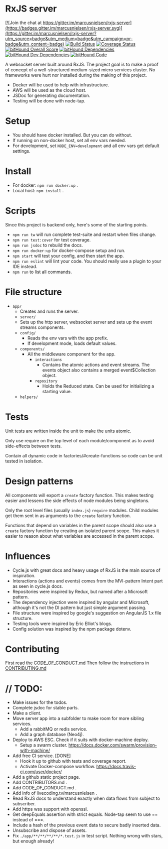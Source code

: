 # RxJS server

[![Join the chat at https://gitter.im/marcusnielsen/rxjs-server](https://badges.gitter.im/marcusnielsen/rxjs-server.svg)](https://gitter.im/marcusnielsen/rxjs-server?utm_source=badge&utm_medium=badge&utm_campaign=pr-badge&utm_content=badge)
[![Build Status](https://travis-ci.org/marcusnielsen/rxjs-server.svg?branch=master)](https://travis-ci.org/marcusnielsen/rxjs-server)
[![Coverage Status](https://coveralls.io/repos/github/marcusnielsen/rxjs-server/badge.svg?branch=master)](https://coveralls.io/github/marcusnielsen/rxjs-server?branch=master)
[![bitHound Overall Score](https://www.bithound.io/github/marcusnielsen/rxjs-server/badges/score.svg)](https://www.bithound.io/github/marcusnielsen/rxjs-server)
[![bitHound Dependencies](https://www.bithound.io/github/marcusnielsen/rxjs-server/badges/dependencies.svg)](https://www.bithound.io/github/marcusnielsen/rxjs-server/master/dependencies/npm)
[![bitHound Dev Dependencies](https://www.bithound.io/github/marcusnielsen/rxjs-server/badges/devDependencies.svg)](https://www.bithound.io/github/marcusnielsen/rxjs-server/master/dependencies/npm)
[![bitHound Code](https://www.bithound.io/github/marcusnielsen/rxjs-server/badges/code.svg)](https://www.bithound.io/github/marcusnielsen/rxjs-server)

A websocket server built around RxJS.
The project goal is to make a proof of concept of a well-structured medium-sized micro services cluster.
No frameworks were hurt nor installed during the making of this project.

* Docker will be used to help with infrastructure.
* AWS will be used as the cloud host.
* JSDoc for generating documentation.
* Testing will be done with node-tap.

# Setup
* You should have docker installed. But you can do without.
* If running on non-docker host, set all env vars needed.
* For development, set `NODE_ENV=development` and all env vars get default settings.

# Install
* For docker: `npm run docker:up` .
* Local host: `npm install` .

# Scripts
Since this project is backend only, here's some of the starting points.
* `npm run tw` will run complete test-suite and restart when files change.
* `npm run test:cover` for test coverage.
* `npm run jsdoc` to rebuild the docs.
* `npm run docker:up` for docker-compose setup and run.
* `npm start` will test your config, and then start the app.
* `npm run eslint` will lint your code. You should really use a plugin to your IDE instead.
* `npm run` to list all commands.

# File structure
* `app/`
  * Creates and runs the server.
  * `server/`
  * Sets up the http server, websocket server and sets up the event streams components.
  * `config/`
    * Reads the env vars with the app prefix.
    * If development mode, loads default values.
  * `components/`
    * All the middleware component for the app.
      * `interactions`
        * Contains the atomic actions and event streams. The events object also contains a merged event$Collection object.
      * `repository`
        * Holds the Reduced state. Can be used for initializing a starting value.
  * `helpers/`

# Tests
Unit tests are written inside the unit to make the units atomic.

Only use require on the top level of each module/component as to avoid side-effects between tests.

Contain all dynamic code in factories/#create-functions so code can be unit tested in isolation.

# Design patterns
All components will export a `create` factory function. This makes testing easier and lessens the side effects of node modules being singletons.

Only the root level files (usually `index.js`) `require` modules. Child modules get them sent in as arguments to the `create` factory function.

Functions that depend on variables in the parent scope should also use a `create` factory function by creating an isolated parent scope.
This makes it easier to reason about what variables are accessed in the parent scope.

# Influences
* Cycle.js with great docs and heavy usage of RxJS is the main source of inspiration.
* Interactions (actions and events) comes from the MVI-pattern Intent part as seen in cycle.js docs.
* Repositories were inspired by Redux, but named after a Microsoft pattern.
* The dependency injection were inspired by angular and Microsoft, although it's not the DI pattern but just simple argument passing.
* File structure were inspired by google's suggestion on AngularJS 1.x file structure.
* Testing tools were inspired by Eric Elliot's blogs.
* Config solution was inspired by the npm package dotenv.

# Contributing
First read the [CODE_OF_CONDUCT.md](CODE_OF_CONDUCT.md)
Then follow the instructions in [CONTRIBUTING.md](CONTRIBUTING.md)

# // TODO:
* Make issues for the todos.
* Complete jsdoc for stable parts.
* Make a client.
* Move server app into a subfolder to make room for more sibling services.
  * Add a rabbitMQ or redis service.
  * Add a graph database (Neo4j).
* Deploy to AWS ESC. Check if it suits with docker-machine deploy.
  * Setup a swarm cluster. https://docs.docker.com/swarm/provision-with-machine/
* Add free CI service. [DONE]
  * Hook it up to github with tests and coverage report.
  * Activate Docker-compose workflow. https://docs.travis-ci.com/user/docker/
* Add a github static project page.
* Add CONTRIBUTORS.md .
* Add CODE_OF_CONDUCT.md .
* Add info of livecoding.tv/marcusnielsen .
* Read RxJS docs to understand exactly when data flows from subject to subscriber.
* Add https wss support with openssl.
* Get deepEquals assertion with strict equals. Node-tap seem to use == instead of ===.
* Include a hash of the previous event data to secure badly inserted data.
* Unsubscribe and dispose of assets.
* Fix `./app/**/**/**/**/*.test.js` in test script. Nothing wrong with stars, but enough already!
